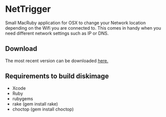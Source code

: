 # NetTrigger

Small MacRuby application for OSX to change your Network location depending on the Wifi you are connected to. This comes in handy when you need different network settings such as IP or DNS.

## Download

The most recent version can be downloaded [here.](hhttp://nettriger.huesler-informatik.ch/downloads)

## Requirements to build diskimage

* Xcode
* Ruby
* rubygems
* rake (gem install rake)
* choctop (gem install choctop)